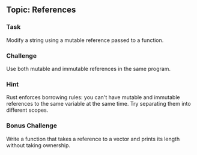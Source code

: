 ## Topic: References

### Task
Modify a string using a mutable reference passed to a function.

### Challenge
Use both mutable and immutable references in the same program.

### Hint
Rust enforces borrowing rules: you can't have mutable and immutable references to the same variable at the same time. Try separating them into different scopes.

### Bonus Challenge
Write a function that takes a reference to a vector and prints its length without taking ownership.